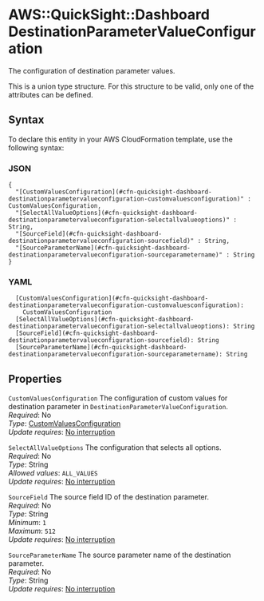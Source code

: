# AWS::QuickSight::Dashboard DestinationParameterValueConfiguration<a name="aws-properties-quicksight-dashboard-destinationparametervalueconfiguration"></a>

The configuration of destination parameter values\.

This is a union type structure\. For this structure to be valid, only one of the attributes can be defined\.

## Syntax<a name="aws-properties-quicksight-dashboard-destinationparametervalueconfiguration-syntax"></a>

To declare this entity in your AWS CloudFormation template, use the following syntax:

### JSON<a name="aws-properties-quicksight-dashboard-destinationparametervalueconfiguration-syntax.json"></a>

```
{
  "[CustomValuesConfiguration](#cfn-quicksight-dashboard-destinationparametervalueconfiguration-customvaluesconfiguration)" : CustomValuesConfiguration,
  "[SelectAllValueOptions](#cfn-quicksight-dashboard-destinationparametervalueconfiguration-selectallvalueoptions)" : String,
  "[SourceField](#cfn-quicksight-dashboard-destinationparametervalueconfiguration-sourcefield)" : String,
  "[SourceParameterName](#cfn-quicksight-dashboard-destinationparametervalueconfiguration-sourceparametername)" : String
}
```

### YAML<a name="aws-properties-quicksight-dashboard-destinationparametervalueconfiguration-syntax.yaml"></a>

```
  [CustomValuesConfiguration](#cfn-quicksight-dashboard-destinationparametervalueconfiguration-customvaluesconfiguration):
    CustomValuesConfiguration
  [SelectAllValueOptions](#cfn-quicksight-dashboard-destinationparametervalueconfiguration-selectallvalueoptions): String
  [SourceField](#cfn-quicksight-dashboard-destinationparametervalueconfiguration-sourcefield): String
  [SourceParameterName](#cfn-quicksight-dashboard-destinationparametervalueconfiguration-sourceparametername): String
```

## Properties<a name="aws-properties-quicksight-dashboard-destinationparametervalueconfiguration-properties"></a>

`CustomValuesConfiguration` <a name="cfn-quicksight-dashboard-destinationparametervalueconfiguration-customvaluesconfiguration"></a>
The configuration of custom values for destination parameter in `DestinationParameterValueConfiguration`\.  
_Required_: No  
_Type_: [CustomValuesConfiguration](aws-properties-quicksight-dashboard-customvaluesconfiguration.md)  
_Update requires_: [No interruption](https://docs.aws.amazon.com/AWSCloudFormation/latest/UserGuide/using-cfn-updating-stacks-update-behaviors.html#update-no-interrupt)

`SelectAllValueOptions` <a name="cfn-quicksight-dashboard-destinationparametervalueconfiguration-selectallvalueoptions"></a>
The configuration that selects all options\.  
_Required_: No  
_Type_: String  
_Allowed values_: `ALL_VALUES`  
_Update requires_: [No interruption](https://docs.aws.amazon.com/AWSCloudFormation/latest/UserGuide/using-cfn-updating-stacks-update-behaviors.html#update-no-interrupt)

`SourceField` <a name="cfn-quicksight-dashboard-destinationparametervalueconfiguration-sourcefield"></a>
The source field ID of the destination parameter\.  
_Required_: No  
_Type_: String  
_Minimum_: `1`  
_Maximum_: `512`  
_Update requires_: [No interruption](https://docs.aws.amazon.com/AWSCloudFormation/latest/UserGuide/using-cfn-updating-stacks-update-behaviors.html#update-no-interrupt)

`SourceParameterName` <a name="cfn-quicksight-dashboard-destinationparametervalueconfiguration-sourceparametername"></a>
The source parameter name of the destination parameter\.  
_Required_: No  
_Type_: String  
_Update requires_: [No interruption](https://docs.aws.amazon.com/AWSCloudFormation/latest/UserGuide/using-cfn-updating-stacks-update-behaviors.html#update-no-interrupt)
